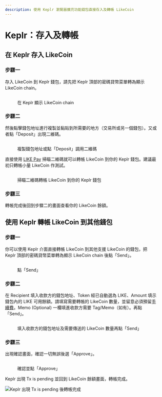 ```yaml
---
description: 使用 Keplr 瀏覽器擴充功能錢包直接存入及轉帳 LikeCoin
---
```


# Keplr：存入及轉帳

## 在 Keplr 存入 LikeCoin <a href="#deposit-your-likecoin-to-keplr" id="deposit-your-likecoin-to-keplr"></a>

### 步驟一

存入 LikeCoin 到 Keplr 錢包，請先把 Keplr 頂部的密碼貸幣菜單轉為顯示 LikeCoin chain。

<figure><img src="../../../.gitbook/assets/Keplr deposit and send 01.png" alt=""><figcaption><p>在 Keplr 顯示 LikeCoin chain</p></figcaption></figure>

### 步驟二

然後點擊錢包地址進行複製並黏貼到所需要的地方（交易所或另一個錢包）。又或者點「Deposit」出現二維碼。

<figure><img src="../../../.gitbook/assets/Keplr deposit and send 02.png" alt=""><figcaption><p>複製錢包地址或點「Deposit」調用二維碼</p></figcaption></figure>

直接使用 [LIKE Pay](../like-pay.md) 掃瞄二維碼就可以轉帳 LikeCoin 到你的 Keplr 錢包。建議最初只轉帳小量 LikeCoin 作測試。

<figure><img src="../../../.gitbook/assets/Keplr deposit and send 03.png" alt=""><figcaption><p>掃瞄二維碼轉帳 LikeCoin 到你的 Keplr 錢包</p></figcaption></figure>

### 步驟三

轉帳完成後回到步驟二的畫面查看你的 LikeCoin 餘額。

## 使用 Keplr 轉帳 LikeCoin 到其他錢包 <a href="#send-likecoin-from-keplr-to-another-wallet" id="send-likecoin-from-keplr-to-another-wallet"></a>

### 步驟一 <a href="#send-likecoin-from-keplr-to-another-wallet" id="send-likecoin-from-keplr-to-another-wallet"></a>

你可以使用 Keplr 介面直接轉帳 LikeCoin 到其他支援 LikeCoin 的錢包，把 Keplr 頂部的密碼貸幣菜單轉為顯示 LikeCoin chain 後點「Send」。

<figure><img src="../../../.gitbook/assets/Keplr deposit and send 04.png" alt=""><figcaption><p>點「Send」</p></figcaption></figure>

### 步驟二

在 Recipient 填入收款方的錢包地址、Token 經已自動選為 LIKE、Amount 填示錢包內的 LIKE 可用餘額。請填寫需要轉帳的 LikeCoin 數量，並留意必須預留[手續費](../transaction-fee.md)。Memo (Optional) 一欄填進收款方需要 Tag/Memo（如有）。再點「Send」。

<figure><img src="../../../.gitbook/assets/Keplr deposit and send 05.png" alt=""><figcaption><p>填入收款方的錢包地址及需要傳送的 LikeCoin 數量再點「Send」</p></figcaption></figure>

### 步驟三

出現確認畫面，確認一切無誤後選「Approve」。

<figure><img src="../../../.gitbook/assets/Keplr deposit and send 06.png" alt=""><figcaption><p>確認並點「Approve」</p></figcaption></figure>

Keplr 出現 Tx is pending 並回到 LikeCoin 餘額畫面，轉帳完成。

![Keplr 出現 Tx is pending 後轉帳完成](../../../.gitbook/assets/keplr13.png)
